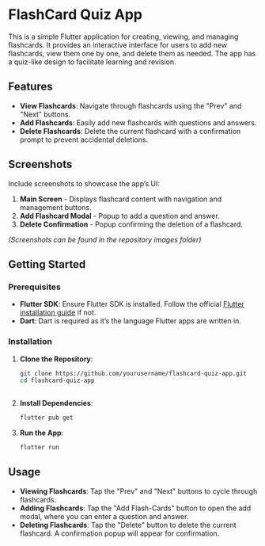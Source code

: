 # FlashCard Quiz App

This is a simple Flutter application for creating, viewing, and managing flashcards. It provides an interactive interface for users to add new flashcards, view them one by one, and delete them as needed. The app has a quiz-like design to facilitate learning and revision.

## Features

- **View Flashcards**: Navigate through flashcards using the "Prev" and "Next" buttons.
- **Add Flashcards**: Easily add new flashcards with questions and answers.
- **Delete Flashcards**: Delete the current flashcard with a confirmation prompt to prevent accidental deletions.

## Screenshots

Include screenshots to showcase the app’s UI:
1. **Main Screen** - Displays flashcard content with navigation and management buttons.
2. **Add Flashcard Modal** - Popup to add a question and answer.
3. **Delete Confirmation** - Popup confirming the deletion of a flashcard.

*(Screenshots can be found in the repository images folder)*

## Getting Started

### Prerequisites
- **Flutter SDK**: Ensure Flutter SDK is installed. Follow the official [Flutter installation guide](https://flutter.dev/docs/get-started/install) if not.
- **Dart**: Dart is required as it’s the language Flutter apps are written in.

### Installation

1. **Clone the Repository**:
   ```bash
   git clone https://github.com/yourusername/flashcard-quiz-app.git
   cd flashcard-quiz-app
    

2. **Install Dependencies**:
   ```bash
   flutter pub get
   ```
   

3. **Run the App**:
   ```bash
   flutter run
   ```

  ## Usage

- **Viewing Flashcards**: Tap the "Prev" and "Next" buttons to cycle through flashcards.
- **Adding Flashcards**: Tap the "Add Flash-Cards" button to open the add modal, where you can enter a question and answer.
- **Deleting Flashcards**: Tap the "Delete" button to delete the current flashcard. A confirmation popup will appear for confirmation.
